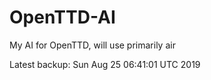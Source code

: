 # OpenTTD-AI
My AI for OpenTTD, will use primarily air

Latest backup: Sun Aug 25 06:41:01 UTC 2019
